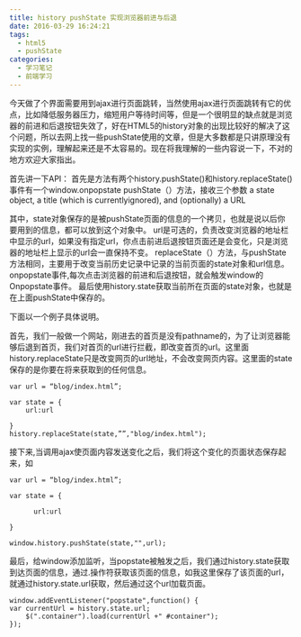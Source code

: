```yaml
---
title: history pushState 实现浏览器前进与后退
date: 2016-03-29 16:24:21
tags: 
  - html5
  - pushState
categories:
  - 学习笔记
  - 前端学习
---
```

今天做了个界面需要用到ajax进行页面跳转，当然使用ajax进行页面跳转有它的优点，比如降低服务器压力，缩短用户等待时间等，但是一个很明显的缺点就是浏览器的前进和后退按钮失效了，好在HTML5的history对象的出现比较好的解决了这个问题，所以去网上找一些pushState使用的文章，但是大多数都是只讲原理没有实现的实例，理解起来还是不太容易的。现在将我理解的一些内容说一下，不对的地方欢迎大家指出。
<!-- more -->
首先讲一下API：
首先是方法有两个history.pushState()和history.replaceState()
事件有一个window.onpopstate
pushState（）方法，接收三个参数
a state object, a title (which is currentlyignored), and (optionally) a URL

其中，state对象保存的是被pushState页面的信息的一个拷贝，也就是说以后你要用到的信息，都可以放到这个对象中。
url是可选的，负责改变浏览器的地址栏中显示的url，如果没有指定url，你点击前进后退按钮页面还是会变化，只是浏览器的地址栏上显示的url会一直保持不变。
replaceState（）方法，与pushState方法相同，主要用于改变当前历史记录中记录的当前页面的state对象和url信息。
onpopstate事件,每次点击浏览器的前进和后退按钮，就会触发window的Onpopstate事件。
最后使用history.state获取当前所在页面的state对象，也就是在上面pushState中保存的。

下面以一个例子具体说明。

首先，我们一般做一个网站，刚进去的首页是没有pathname的，为了让浏览器能够后退到首页，我们对首页的url进行拦截，即改变首页的url。这里面history.replaceState只是改变网页的url地址，不会改变网页内容。这里面的state保存的是你要在将来获取到的任何信息。

	var url = “blog/index.html”;

	var state = {
	    url:url

	}
	history.replaceState(state,””,"blog/index.html");

接下来,当调用ajax使页面内容发送变化之后，我们将这个变化的页面状态保存起来，如

	var url = “blog/index.html”;

	var state = {

	      url:url

	}

	window.history.pushState(state,"",url);

最后，给window添加监听，当popstate被触发之后，我们通过history.state获取到达页面的信息，通过.操作符获取该页面的信息，如我这里保存了该页面的url，就通过history.state.url获取，然后通过这个url加载页面。

	window.addEventListener("popstate",function() {
	var currentUrl = history.state.url;
		$(".container").load(currentUrl +" #container");
	});


